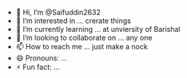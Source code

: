- 👋 Hi, I’m @Saifuddin2632
- 👀 I’m interested in ... crerate things
- 🌱 I’m currently learning ... at unviersity of Barishal
- 💞️ I’m looking to collaborate on ... any one
- 📫 How to reach me ... just make a nock
- 😄 Pronouns: ...
- ⚡ Fun fact: ... 

<!---
Saifuddin2632/Saifuddin2632 is a ✨ special ✨ repository because its `README.md` (this file) appears on your GitHub profile.
You can click the Preview link to take a look at your changes.
--->
